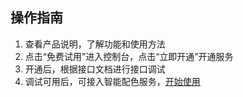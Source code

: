 ## 操作指南<br>

1. 查看产品说明，了解功能和使用方法
2. 点击“免费试用”进入控制台，点击“立即开通”开通服务
3. 开通后，根据接口文档进行接口调试
4. 调试可用后，可接入智能配色服务，[开始使用](https://ling-console.jdcloud.com/server/colors/)
